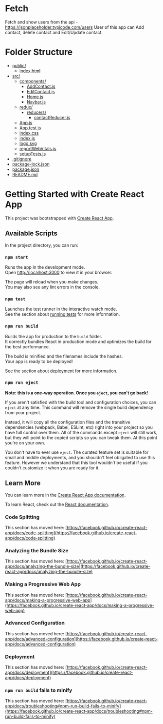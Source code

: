 # Fetch
Fetch and show users from the api - https://jsonplaceholder.typicode.com/users
User of this app can Add contact, delete contact and Edit/Update contact.


# Folder Structure

* [public/](.\contact-list\public)
  * [index.html](.\contact-list\public\index.html)
* [src/](.\contact-list\src)
  * [components/](.\contact-list\src\components)
    * [AddContact.js](.\contact-list\src\components\AddContact.js)
    * [EditContact.js](.\contact-list\src\components\EditContact.js)
    * [Home.js](.\contact-list\src\components\Home.js)
    * [Navbar.js](.\contact-list\src\components\Navbar.js)
  * [redux/](.\contact-list\src\redux)
    * [reducers/](.\contact-list\src\redux\reducers)
      * [contactReducer.js](.\contact-list\src\redux\reducers\contactReducer.js)
  * [App.js](.\contact-list\src\App.js)
  * [App.test.js](.\contact-list\src\App.test.js)
  * [index.css](.\contact-list\src\index.css)
  * [index.js](.\contact-list\src\index.js)
  * [logo.svg](.\contact-list\src\logo.svg)
  * [reportWebVitals.js](.\contact-list\src\reportWebVitals.js)
  * [setupTests.js](.\contact-list\src\setupTests.js)
* [.gitignore](.\contact-list\.gitignore)
* [package-lock.json](.\contact-list\package-lock.json)
* [package.json](.\contact-list\package.json)
* [README.md](.\contact-list\README.md)


# Getting Started with Create React App

This project was bootstrapped with [Create React App](https://github.com/facebook/create-react-app).

## Available Scripts

In the project directory, you can run:

### `npm start`

Runs the app in the development mode.\
Open [http://localhost:3000](http://localhost:3000) to view it in your browser.

The page will reload when you make changes.\
You may also see any lint errors in the console.

### `npm test`

Launches the test runner in the interactive watch mode.\
See the section about [running tests](https://facebook.github.io/create-react-app/docs/running-tests) for more information.

### `npm run build`

Builds the app for production to the `build` folder.\
It correctly bundles React in production mode and optimizes the build for the best performance.

The build is minified and the filenames include the hashes.\
Your app is ready to be deployed!

See the section about [deployment](https://facebook.github.io/create-react-app/docs/deployment) for more information.

### `npm run eject`

**Note: this is a one-way operation. Once you `eject`, you can't go back!**

If you aren't satisfied with the build tool and configuration choices, you can `eject` at any time. This command will remove the single build dependency from your project.

Instead, it will copy all the configuration files and the transitive dependencies (webpack, Babel, ESLint, etc) right into your project so you have full control over them. All of the commands except `eject` will still work, but they will point to the copied scripts so you can tweak them. At this point you're on your own.

You don't have to ever use `eject`. The curated feature set is suitable for small and middle deployments, and you shouldn't feel obligated to use this feature. However we understand that this tool wouldn't be useful if you couldn't customize it when you are ready for it.

## Learn More

You can learn more in the [Create React App documentation](https://facebook.github.io/create-react-app/docs/getting-started).

To learn React, check out the [React documentation](https://reactjs.org/).

### Code Splitting

This section has moved here: [https://facebook.github.io/create-react-app/docs/code-splitting](https://facebook.github.io/create-react-app/docs/code-splitting)

### Analyzing the Bundle Size

This section has moved here: [https://facebook.github.io/create-react-app/docs/analyzing-the-bundle-size](https://facebook.github.io/create-react-app/docs/analyzing-the-bundle-size)

### Making a Progressive Web App

This section has moved here: [https://facebook.github.io/create-react-app/docs/making-a-progressive-web-app](https://facebook.github.io/create-react-app/docs/making-a-progressive-web-app)

### Advanced Configuration

This section has moved here: [https://facebook.github.io/create-react-app/docs/advanced-configuration](https://facebook.github.io/create-react-app/docs/advanced-configuration)

### Deployment

This section has moved here: [https://facebook.github.io/create-react-app/docs/deployment](https://facebook.github.io/create-react-app/docs/deployment)

### `npm run build` fails to minify

This section has moved here: [https://facebook.github.io/create-react-app/docs/troubleshooting#npm-run-build-fails-to-minify](https://facebook.github.io/create-react-app/docs/troubleshooting#npm-run-build-fails-to-minify)
